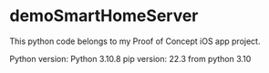 # demoSmartHomeServer
This python code belongs to my Proof of Concept iOS app project.

Python version: Python 3.10.8
pip version: 22.3 from python 3.10
